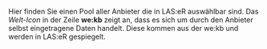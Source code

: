 Hier finden Sie einen Pool aller Anbieter die in LAS:eR auswählbar sind. Das *Welt-Icon* in der Zeile **we:kb** zeigt an, dass es sich um durch den Anbieter selbst eingetragene Daten handelt. Diese kommen aus der we:kb und werden in LAS:eR gespiegelt.
